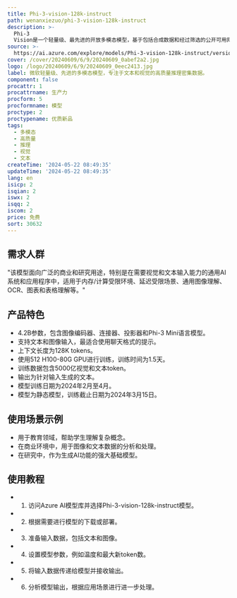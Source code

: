 ```yaml
---
title: Phi-3-vision-128k-instruct
path: wenanxiezuo/phi-3-vision-128k-instruct
description: >-
  Phi-3
  Vision是一个轻量级、最先进的开放多模态模型，基于包括合成数据和经过筛选的公开可用网站在内的数据集构建，专注于文本和视觉的非常高质量的推理密集数据。该模型属于Phi-3模型家族，多模态版本支持128K上下文长度（以token计），经过严格的增强过程，结合了监督微调和直接偏好优化，以确保精确的指令遵循和强大的安全措施。
source: >-
  https://ai.azure.com/explore/models/Phi-3-vision-128k-instruct/version/1/registry/azureml
cover: /cover/20240609/6/9/20240609_0abef2a2.jpg
logo: /logo/20240609/6/9/20240609_0eec2413.jpg
label: 微软轻量级、先进的多模态模型，专注于文本和视觉的高质量推理密集数据。
component: false
procattr: 1
procattrname: 生产力
procform: 5
procformname: 模型
proctype: 2
proctypename: 优质新品
tags:
  - 多模态
  - 高质量
  - 推理
  - 视觉
  - 文本
createTime: '2024-05-22 08:49:35'
updateTime: '2024-05-22 08:49:35'
lang: en
isicp: 2
isqian: 2
iswx: 2
isqq: 2
iscom: 2
price: 免费
sort: 30632
---
```




## 需求人群
"该模型面向广泛的商业和研究用途，特别是在需要视觉和文本输入能力的通用AI系统和应用程序中，适用于内存/计算受限环境、延迟受限场景、通用图像理解、OCR、图表和表格理解等。"

## 产品特色
* 4.2B参数，包含图像编码器、连接器、投影器和Phi-3 Mini语言模型。
* 支持文本和图像输入，最适合使用聊天格式的提示。
* 上下文长度为128K tokens。
* 使用512 H100-80G GPU进行训练，训练时间为1.5天。
* 训练数据包含5000亿视觉和文本token。
* 输出为针对输入生成的文本。
* 模型训练日期为2024年2月至4月。
* 模型为静态模型，训练截止日期为2024年3月15日。

## 使用场景示例
* 用于教育领域，帮助学生理解复杂概念。
* 在商业环境中，用于图像和文本数据的分析和处理。
* 在研究中，作为生成AI功能的强大基础模型。

## 使用教程
* 1. 访问Azure AI模型库并选择Phi-3-vision-128k-instruct模型。
* 2. 根据需要进行模型的下载或部署。
* 3. 准备输入数据，包括文本和图像。
* 4. 设置模型参数，例如温度和最大新token数。
* 5. 将输入数据传递给模型并接收输出。
* 6. 分析模型输出，根据应用场景进行进一步处理。

  
